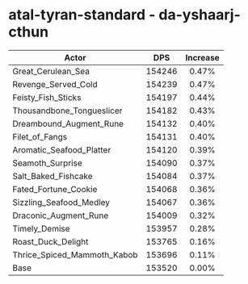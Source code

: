 # atal-tyran-standard - da-yshaarj-cthun
| Actor | DPS | Increase |
|---|:---:|:---:|
|Great_Cerulean_Sea|154246|0.47%|
|Revenge_Served_Cold|154239|0.47%|
|Feisty_Fish_Sticks|154197|0.44%|
|Thousandbone_Tongueslicer|154182|0.43%|
|Dreambound_Augment_Rune|154132|0.40%|
|Filet_of_Fangs|154131|0.40%|
|Aromatic_Seafood_Platter|154120|0.39%|
|Seamoth_Surprise|154090|0.37%|
|Salt_Baked_Fishcake|154084|0.37%|
|Fated_Fortune_Cookie|154068|0.36%|
|Sizzling_Seafood_Medley|154067|0.36%|
|Draconic_Augment_Rune|154009|0.32%|
|Timely_Demise|153957|0.28%|
|Roast_Duck_Delight|153765|0.16%|
|Thrice_Spiced_Mammoth_Kabob|153696|0.11%|
|Base|153520|0.00%|
